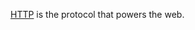 [HTTP](https://en.wikipedia.org/wiki/Hypertext_Transfer_Protocol) is the
protocol that powers the web. 
